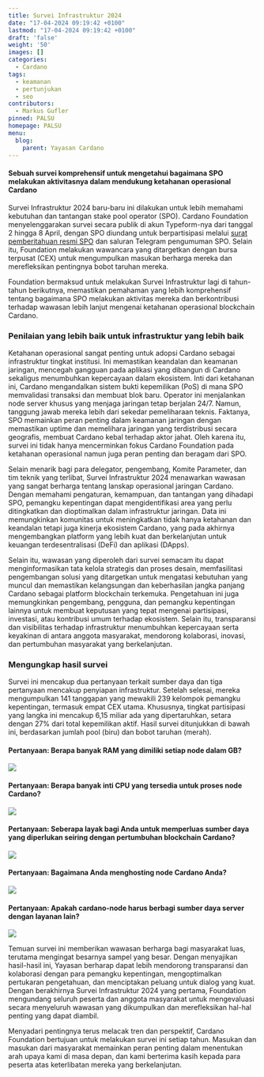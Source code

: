 ```yaml
---
title: Survei Infrastruktur 2024
date: "17-04-2024 09:19:42 +0100"
lastmod: "17-04-2024 09:19:42 +0100"
draft: 'false'
weight: '50'
images: []
categories:
  - Cardano
tags:
  - keamanan
  - pertunjukan
  - seo
contributors:
  - Markus Gufler
pinned: PALSU
homepage: PALSU
menu:
  blog:
    parent: Yayasan Cardano
---
```


#### Sebuah survei komprehensif untuk mengetahui bagaimana SPO melakukan aktivitasnya dalam mendukung ketahanan operasional Cardano

Survei Infrastruktur 2024 baru-baru ini dilakukan untuk lebih memahami kebutuhan dan tantangan stake pool operator (SPO). Cardano Foundation menyelenggarakan survei secara publik di akun Typeform-nya dari tanggal 2 hingga 8 April, dengan SPO diundang untuk berpartisipasi melalui [surat pemberitahuan resmi SPO](https://cardanocommunity.typeform.com/cf-delegation/) dan saluran Telegram pengumuman SPO. Selain itu, Foundation melakukan wawancara yang ditargetkan dengan bursa terpusat (CEX) untuk mengumpulkan masukan berharga mereka dan merefleksikan pentingnya bobot taruhan mereka.

Foundation bermaksud untuk melakukan Survei Infrastruktur lagi di tahun-tahun berikutnya, memastikan pemahaman yang lebih komprehensif tentang bagaimana SPO melakukan aktivitas mereka dan berkontribusi terhadap wawasan lebih lanjut mengenai ketahanan operasional blockchain Cardano.

### Penilaian yang lebih baik untuk infrastruktur yang lebih baik

Ketahanan operasional sangat penting untuk adopsi Cardano sebagai infrastruktur tingkat institusi. Ini memastikan keandalan dan keamanan jaringan, mencegah gangguan pada aplikasi yang dibangun di Cardano sekaligus menumbuhkan kepercayaan dalam ekosistem. Inti dari ketahanan ini, Cardano mengandalkan sistem bukti kepemilikan (PoS) di mana SPO memvalidasi transaksi dan membuat blok baru. Operator ini menjalankan node server khusus yang menjaga jaringan tetap berjalan 24/7. Namun, tanggung jawab mereka lebih dari sekedar pemeliharaan teknis. Faktanya, SPO memainkan peran penting dalam keamanan jaringan dengan memastikan uptime dan memelihara jaringan yang terdistribusi secara geografis, membuat Cardano kebal terhadap aktor jahat. Oleh karena itu, survei ini tidak hanya mencerminkan fokus Cardano Foundation pada ketahanan operasional namun juga peran penting dan beragam dari SPO.

Selain menarik bagi para delegator, pengembang, Komite Parameter, dan tim teknik yang terlibat, Survei Infrastruktur 2024 menawarkan wawasan yang sangat berharga tentang lanskap operasional jaringan Cardano. Dengan memahami pengaturan, kemampuan, dan tantangan yang dihadapi SPO, pemangku kepentingan dapat mengidentifikasi area yang perlu ditingkatkan dan dioptimalkan dalam infrastruktur jaringan. Data ini memungkinkan komunitas untuk meningkatkan tidak hanya ketahanan dan keandalan tetapi juga kinerja ekosistem Cardano, yang pada akhirnya mengembangkan platform yang lebih kuat dan berkelanjutan untuk keuangan terdesentralisasi (DeFi) dan aplikasi (DApps).

Selain itu, wawasan yang diperoleh dari survei semacam itu dapat menginformasikan tata kelola strategis dan proses desain, memfasilitasi pengembangan solusi yang ditargetkan untuk mengatasi kebutuhan yang muncul dan memastikan kelangsungan dan keberhasilan jangka panjang Cardano sebagai platform blockchain terkemuka. Pengetahuan ini juga memungkinkan pengembang, pengguna, dan pemangku kepentingan lainnya untuk membuat keputusan yang tepat mengenai partisipasi, investasi, atau kontribusi umum terhadap ekosistem. Selain itu, transparansi dan visibilitas terhadap infrastruktur menumbuhkan kepercayaan serta keyakinan di antara anggota masyarakat, mendorong kolaborasi, inovasi, dan pertumbuhan masyarakat yang berkelanjutan.

### Mengungkap hasil survei

Survei ini mencakup dua pertanyaan terkait sumber daya dan tiga pertanyaan mencakup penyiapan infrastruktur. Setelah selesai, mereka mengumpulkan 141 tanggapan yang mewakili 239 kelompok pemangku kepentingan, termasuk empat CEX utama. Khususnya, tingkat partisipasi yang langka ini mencakup 6,15 miliar ada yang dipertaruhkan, setara dengan 27% dari total kepemilikan aktif. Hasil survei ditunjukkan di bawah ini, berdasarkan jumlah pool (biru) dan bobot taruhan (merah).

#### Pertanyaan: Berapa banyak RAM yang dimiliki setiap node dalam GB?

<image src="https://ucarecdn.com/c38a9702-4676-4c19-9ed6-334756149d9b/"></image>

#### Pertanyaan: Berapa banyak inti CPU yang tersedia untuk proses node Cardano?

<image src="https://ucarecdn.com/21d9a9ed-46a0-41ee-9d1b-0cf01c6d7937/"></image>

#### Pertanyaan: Seberapa layak bagi Anda untuk memperluas sumber daya yang diperlukan seiring dengan pertumbuhan blockchain Cardano?

<image src="https://ucarecdn.com/8180c1bf-113f-4993-92fd-545c37200901/"></image>

#### Pertanyaan: Bagaimana Anda menghosting node Cardano Anda?

<image src="https://ucarecdn.com/d4cb7f8f-5306-46fb-8d36-6f839340b80c/"></image>

#### Pertanyaan: Apakah cardano-node harus berbagi sumber daya server dengan layanan lain?

<image src="https://ucarecdn.com/717103c7-2c42-44e7-954f-8aa561f29f31/"></image><br>

Temuan survei ini memberikan wawasan berharga bagi masyarakat luas, terutama mengingat besarnya sampel yang besar. Dengan menyajikan hasil-hasil ini, Yayasan berharap dapat lebih mendorong transparansi dan kolaborasi dengan para pemangku kepentingan, mengoptimalkan pertukaran pengetahuan, dan menciptakan peluang untuk dialog yang kuat. Dengan berakhirnya Survei Infrastruktur 2024 yang pertama, Foundation mengundang seluruh peserta dan anggota masyarakat untuk mengevaluasi secara menyeluruh wawasan yang dikumpulkan dan merefleksikan hal-hal penting yang dapat diambil.

Menyadari pentingnya terus melacak tren dan perspektif, Cardano Foundation bertujuan untuk melakukan survei ini setiap tahun. Masukan dan masukan dari masyarakat memainkan peran penting dalam menentukan arah upaya kami di masa depan, dan kami berterima kasih kepada para peserta atas keterlibatan mereka yang berkelanjutan.
